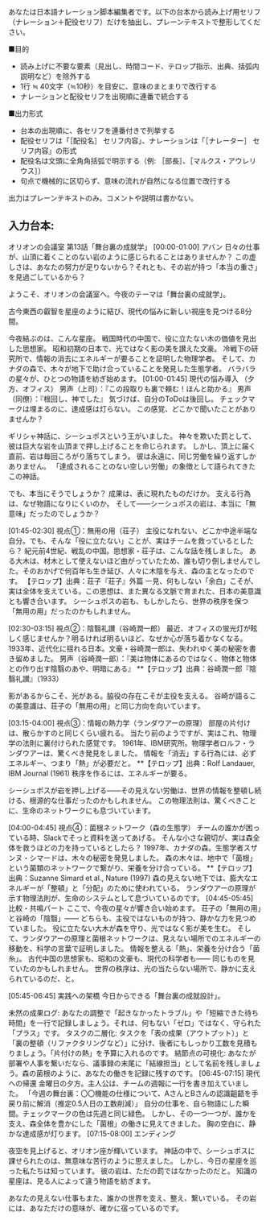 あなたは日本語ナレーション脚本編集者です。以下の台本から読み上げ用セリフ（ナレーション＋配役セリフ）だけを抽出し、プレーンテキストで整形してください。

■目的
- 読み上げに不要な要素（見出し、時間コード、テロップ指示、出典、括弧内説明など）を除外する
- 1行 ≒ 40文字（≒10秒）を目安に、意味のまとまりで改行する
- ナレーションと配役セリフを出現順に連番で統合する

■出力形式
- 台本の出現順に、各セリフを連番付きで列挙する
- 配役セリフは「［配役名］ セリフ内容」、ナレーションは「［ナレーター］ セリフ内容」の形式
- 配役名は文頭に全角角括弧で明示する（例: ［部長］、［マルクス・アウレリウス］）
- 句点で機械的に区切らず、意味の流れが自然になる位置で改行する

出力はプレーンテキストのみ。コメントや説明は書かない。

入力台本:
---
オリオンの会議室 第13話「舞台裏の成就学」
[00:00-01:00] アバン
日々の仕事が、山頂に着くことのない岩のように感じられることはありませんか？ この虚しさは、あなたの努力が足りないから？それとも、その岩が持つ「本当の重さ」を見過ごしているから？

ようこそ、オリオンの会議室へ。今夜のテーマは「舞台裏の成就学」。

古今東西の叡智を星座のように結び、現代の悩みに新しい視座を見つける8分間。

今夜結ぶのは、こんな星座。
戦国時代の中国で、役に立たない木の価値を見出した思想家。
昭和初期の日本で、光ではなく影の美を讃えた文豪。
冷戦下の研究所で、情報の消去にエネルギーが要ることを証明した物理学者。
そして、カナダの森で、木々が地下で助け合っていることを発見した生態学者。
バラバラの星々が、ひとつの物語を紡ぎ始めます。
[01:00-01:45] 現代の悩み導入
（夕方、オフィス） 
男声（上司）：『この段取りも裏で頼む！ほんと助かる』 
男声（同僚）：『根回し、神でした』 
気づけば、自分のToDoは後回し。 チェックマークは埋まるのに、達成感は灯らない。 
この感覚、どこかで聞いたことがありませんか？

 ギリシャ神話に、シーシュポスという王がいました。 
神々を欺いた罰として、彼は巨大な岩を山頂まで押し上げることを命じられます。 
しかし、頂上に届く直前、岩は毎回ころがり落ちてしまう。 
彼は永遠に、同じ労働を繰り返すしかありません。 「達成されることのない空しい労働」の象徴として語られてきたこの神話。 

でも、本当にそうでしょうか？ 
成果は、表に現れたものだけか。 支える行為は、なぜ物語になりにくいのか。 
そして——シーシュポスの岩は、本当に「無意味」だったのでしょうか？

[01:45-02:30] 視点①：無用の用（荘子）
主役になれない、どこか中途半端な自分。でも、そんな「役に立たない」ことが、実はチームを救っているとしたら？
紀元前4世紀、戦乱の中国。思想家・荘子は、こんな話を残しました。
ある大木は、材木として使えないほど曲がっていたため、誰も切り倒しませんでした。そのおかげで何百年も生き延び、人々に木陰を与え、森の主となったのです。
【テロップ】出典：荘子『荘子』外篇
一見、何もしない「余白」こそが、実は全体を支えている。この思想は、また異なる文脈で育まれた、日本の美意識とも響き合います。
シーシュポスの岩も、もしかしたら、世界の秩序を保つ「無用の用」だったのかもしれません。


[02:30-03:15] 視点②：陰翳礼讃（谷崎潤一郎）
最近、オフィスの蛍光灯が眩しく感じませんか？明るければ明るいほど、なぜか心が落ち着かなくなる。
1933年、近代化に揺れる日本。文豪・谷崎潤一郎は、失われゆく美の秘密を書き留めました。
男声（谷崎潤一郎）：『美は物体にあるのではなく、物体と物体との作り出す陰翳のあや、明暗にある』
**【テロップ】出典：谷崎潤一郎『陰翳礼讃』（1933）

影があるからこそ、光がある。脇役の存在こそが主役を支える。
谷崎が語るこの美意識は、荘子の「無用の用」と同じ方向を向いています。

[03:15-04:00] 視点③：情報の熱力学（ランダウアーの原理）
部屋の片付けは、散らかすのと同じくらい疲れる。
当たり前のようですが、実はこれ、物理学の法則に裏付けられた感覚です。
1961年、IBM研究所。物理学者ロルフ・ランダウアーは、驚くべき発見をしました。
情報を「消去」する行為には、必ずエネルギー、つまり「熱」が必要だと。
**【テロップ】出典：Rolf Landauer, IBM Journal (1961)
秩序を作るには、エネルギーが要る。

シーシュポスが岩を押し上げる——その見えない労働は、世界の情報を整頓し続ける、根源的な仕事だったのかもしれません。
この物理法則は、驚くべきことに、生命のネットワークにも息づいています。

[04:00-04:45] 視点④：菌根ネットワーク（森の生態学）
チームの誰かが困っている時、Slackでそっと資料を送ってあげる。
そんな小さな親切が、実は森全体を救うほどの力を持っているとしたら？
1997年、カナダの森。生態学者スザンヌ・シマードは、木々の秘密を発見しました。
森の木々は、地中で「菌根」という菌類のネットワークで繋がり、栄養を分け合っている。
**【テロップ】出典：Suzanne Simard et al., Nature (1997)
森の見えない地下では、膨大なエネルギーが「整頓」と「分配」のために使われている。
ランダウアーの原理が示す物理法則が、生命のシステムとして息づいているのです。
[04:45-05:45] 比較・共鳴パート
ここで、今夜の星々が響き合い始めます。
荘子の「無用の用」と谷崎の「陰翳」——
どちらも、主役ではないものが持つ、静かな力を見つめていました。
役に立たない大木が森を守り、光ではなく影が美を生む。
そして、ランダウアーの原理と菌根ネットワークは、見えない場所でのエネルギーの移動を、科学の言葉で証明しました。
情報を整える「熱」、栄養を分け合う「菌糸」。
古代中国の思想家も、昭和の文豪も、現代の科学者も——
同じものを見ていたのかもしれません。
世界の秩序は、光の当たらない場所で、静かに支えられているのだ、と。

[05:45-06:45] 実践への架橋
今日からできる「舞台裏の成就設計」。

未然の成果ログ: あなたの調整で「起きなかったトラブル」や「短縮できた待ち時間」を一行で記録しましょう。それは、何もない「ゼロ」ではなく、守られた「プラス」です。
タスクの二層化: タスクを「表の成果（アウトプット）」と「裏の整頓（リファクタリングなど）」に分け、後者にもしっかり工数を見積もりましょう。「片付けの熱」を予算に入れるのです。
結節点の可視化: あなたが部署や人事を繋いだなら、議事録の末尾に「結線担当」として名前を残しましょう。森の菌根のように、あなたの働きを記録に残すのです。
[06:45-07:15] 現代への帰還
金曜日の夕方。主人公は、チームの週報に一行を書き加えていました。 
「今週の舞台裏：〇〇機能の仕様について、AさんとBさんの認識齟齬を手戻り前に解消（推定0.5人日の工数削減）」 
自分の仕事を、自ら物語にした瞬間。チェックマークの色は先週と同じ緑色。
しかし、その一つ一つが、誰かを支え、森全体を豊かにした「菌根」の働きに見えてきました。
胸の空白に、静かな達成感が灯ります。
[07:15-08:00] エンディング

夜空を見上げると、オリオン座が輝いています。 
神話の中で、シーシュポスに課せられたのは、無意味な苦行のように思えました。
しかし、今日の星座を巡った私たちは知っています。
彼の岩は、ただの罰ではなかったのだと。
 知識の星座は、見る人によって違う物語を紡ぎます。 

あなたの見えない仕事もまた、誰かの世界を支え、整え、繋いでいる。
その岩には、あなただけの意味が、確かに宿っているのです。

